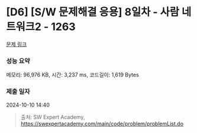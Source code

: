 # [D6] [S/W 문제해결 응용] 8일차 - 사람 네트워크2 - 1263 

[문제 링크](https://swexpertacademy.com/main/code/problem/problemDetail.do?contestProbId=AV18P2B6Iu8CFAZN) 

### 성능 요약

메모리: 96,976 KB, 시간: 3,237 ms, 코드길이: 1,619 Bytes

### 제출 일자

2024-10-10 14:40



> 출처: SW Expert Academy, https://swexpertacademy.com/main/code/problem/problemList.do